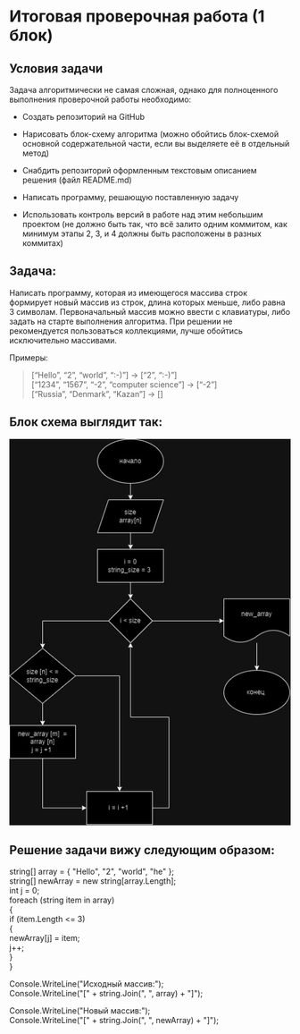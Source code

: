 # Итоговая проверочная работа (1 блок)
## Условия задачи
Задача алгоритмически не самая сложная, однако для полноценного выполнения проверочной работы необходимо:

* Создать репозиторий на GitHub

* Нарисовать блок-схему алгоритма (можно обойтись блок-схемой основной содержательной части, если вы выделяете её в отдельный метод)

* Снабдить репозиторий оформленным текстовым описанием решения (файл README.md)

* Написать программу, решающую поставленную задачу

* Использовать контроль версий в работе над этим небольшим проектом (не должно быть так, что всё залито одним коммитом, как минимум этапы 2, 3, и 4 должны быть расположены в разных коммитах)


## Задача:

Написать программу, которая из имеющегося массива строк формирует новый массив из строк, длина которых меньше, либо равна 3 символам. Первоначальный массив можно ввести с клавиатуры, либо задать на старте выполнения алгоритма. При решении не рекомендуется пользоваться коллекциями, лучше обойтись исключительно массивами.

Примеры:

> [“Hello”, “2”, “world”, “:-)”] → [“2”, “:-)”]  
> [“1234”, “1567”, “-2”, “computer science”] → [“-2”]  
> [“Russia”, “Denmark”, “Kazan”] → []

## Блок схема выглядит так:

![reshenie](block_diagram.jpg)

## Решение задачи вижу следующим образом:

string[] array = { "Hello", "2", "world", "he" };  
string[] newArray = new string[array.Length];  
int j = 0;  
foreach (string item in array)  
{  
    if (item.Length <= 3)  
    {  
        newArray[j] = item;  
        j++;  
    }  
}  

Console.WriteLine("Исходный массив:");  
Console.WriteLine("[" + string.Join(", ", array) + "]");

Console.WriteLine("Новый массив:");  
Console.WriteLine("[" + string.Join(", ", newArray) + "]");